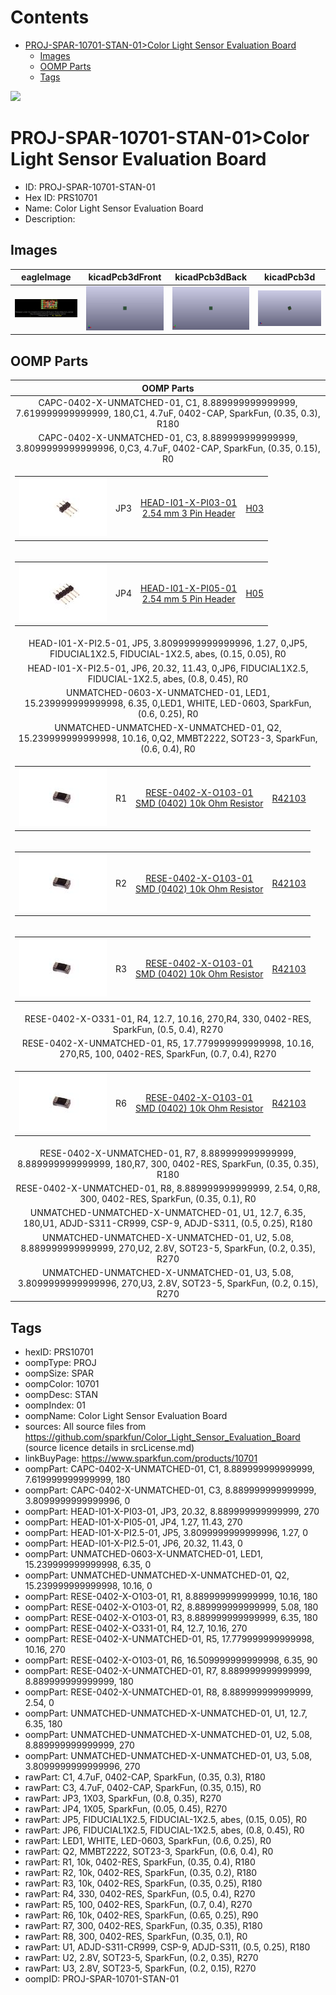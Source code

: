 



Contents
========

* [PROJ-SPAR-10701-STAN-01>Color Light Sensor Evaluation Board](#proj-spar-10701-stan-01color-light-sensor-evaluation-board)
	* [Images](#images)
	* [OOMP Parts](#oomp-parts)
	* [Tags](#tags)
  
![][im]
# PROJ-SPAR-10701-STAN-01>Color Light Sensor Evaluation Board

- ID: PROJ-SPAR-10701-STAN-01
- Hex ID: PRS10701
- Name: Color Light Sensor Evaluation Board
- Description: 

## Images
  
  

|eagleImage|kicadPcb3dFront|kicadPcb3dBack|kicadPcb3d|
| :---: | :---: | :---: | :---: |
|[![eagleImage](eagleImage_140.png)](eagleImage_600.png)|[![kicadPcb3dFront](kicadPcb3dFront_140.png)](kicadPcb3dFront_600.png)|[![kicadPcb3dBack](kicadPcb3dBack_140.png)](kicadPcb3dBack_600.png)|[![kicadPcb3d](kicadPcb3d_140.png)](kicadPcb3d_600.png)|

## OOMP Parts
  

|OOMP Parts|
| :---: |
|CAPC-0402-X-UNMATCHED-01, C1, 8.889999999999999, 7.619999999999999, 180,C1, 4.7uF, 0402-CAP, SparkFun, (0.35, 0.3), R180|
|CAPC-0402-X-UNMATCHED-01, C3, 8.889999999999999, 3.8099999999999996, 0,C3, 4.7uF, 0402-CAP, SparkFun, (0.35, 0.15), R0|
|<table><tr><td>![HEAD-I01-X-PI03-01](https://raw.githubusercontent.com/oomlout/oomlout_OOMP_parts/main/HEAD-I01-X-PI03-01/image_140.jpg)</td><td> JP3</td><td>[HEAD-I01-X-PI03-01<br>2.54 mm 3 Pin Header](https://github.com/oomlout/oomlout_OOMP_parts/tree/main/HEAD-I01-X-PI03-01/)</td><td>[H03](https://github.com/oomlout/oomlout_OOMP_parts/tree/main/HEAD-I01-X-PI03-01/)</td></tr></table>|
|<table><tr><td>![HEAD-I01-X-PI05-01](https://raw.githubusercontent.com/oomlout/oomlout_OOMP_parts/main/HEAD-I01-X-PI05-01/image_140.jpg)</td><td> JP4</td><td>[HEAD-I01-X-PI05-01<br>2.54 mm 5 Pin Header](https://github.com/oomlout/oomlout_OOMP_parts/tree/main/HEAD-I01-X-PI05-01/)</td><td>[H05](https://github.com/oomlout/oomlout_OOMP_parts/tree/main/HEAD-I01-X-PI05-01/)</td></tr></table>|
|HEAD-I01-X-PI2.5-01, JP5, 3.8099999999999996, 1.27, 0,JP5, FIDUCIAL1X2.5, FIDUCIAL-1X2.5, abes, (0.15, 0.05), R0|
|HEAD-I01-X-PI2.5-01, JP6, 20.32, 11.43, 0,JP6, FIDUCIAL1X2.5, FIDUCIAL-1X2.5, abes, (0.8, 0.45), R0|
|UNMATCHED-0603-X-UNMATCHED-01, LED1, 15.239999999999998, 6.35, 0,LED1, WHITE, LED-0603, SparkFun, (0.6, 0.25), R0|
|UNMATCHED-UNMATCHED-X-UNMATCHED-01, Q2, 15.239999999999998, 10.16, 0,Q2, MMBT2222, SOT23-3, SparkFun, (0.6, 0.4), R0|
|<table><tr><td>![RESE-0402-X-O103-01](https://raw.githubusercontent.com/oomlout/oomlout_OOMP_parts/main/RESE-0402-X-O103-01/image_140.jpg)</td><td> R1</td><td>[RESE-0402-X-O103-01<br>SMD (0402) 10k Ohm Resistor](https://github.com/oomlout/oomlout_OOMP_parts/tree/main/RESE-0402-X-O103-01/)</td><td>[R42103](https://github.com/oomlout/oomlout_OOMP_parts/tree/main/RESE-0402-X-O103-01/)</td></tr></table>|
|<table><tr><td>![RESE-0402-X-O103-01](https://raw.githubusercontent.com/oomlout/oomlout_OOMP_parts/main/RESE-0402-X-O103-01/image_140.jpg)</td><td> R2</td><td>[RESE-0402-X-O103-01<br>SMD (0402) 10k Ohm Resistor](https://github.com/oomlout/oomlout_OOMP_parts/tree/main/RESE-0402-X-O103-01/)</td><td>[R42103](https://github.com/oomlout/oomlout_OOMP_parts/tree/main/RESE-0402-X-O103-01/)</td></tr></table>|
|<table><tr><td>![RESE-0402-X-O103-01](https://raw.githubusercontent.com/oomlout/oomlout_OOMP_parts/main/RESE-0402-X-O103-01/image_140.jpg)</td><td> R3</td><td>[RESE-0402-X-O103-01<br>SMD (0402) 10k Ohm Resistor](https://github.com/oomlout/oomlout_OOMP_parts/tree/main/RESE-0402-X-O103-01/)</td><td>[R42103](https://github.com/oomlout/oomlout_OOMP_parts/tree/main/RESE-0402-X-O103-01/)</td></tr></table>|
|RESE-0402-X-O331-01, R4, 12.7, 10.16, 270,R4, 330, 0402-RES, SparkFun, (0.5, 0.4), R270|
|RESE-0402-X-UNMATCHED-01, R5, 17.779999999999998, 10.16, 270,R5, 100, 0402-RES, SparkFun, (0.7, 0.4), R270|
|<table><tr><td>![RESE-0402-X-O103-01](https://raw.githubusercontent.com/oomlout/oomlout_OOMP_parts/main/RESE-0402-X-O103-01/image_140.jpg)</td><td> R6</td><td>[RESE-0402-X-O103-01<br>SMD (0402) 10k Ohm Resistor](https://github.com/oomlout/oomlout_OOMP_parts/tree/main/RESE-0402-X-O103-01/)</td><td>[R42103](https://github.com/oomlout/oomlout_OOMP_parts/tree/main/RESE-0402-X-O103-01/)</td></tr></table>|
|RESE-0402-X-UNMATCHED-01, R7, 8.889999999999999, 8.889999999999999, 180,R7, 300, 0402-RES, SparkFun, (0.35, 0.35), R180|
|RESE-0402-X-UNMATCHED-01, R8, 8.889999999999999, 2.54, 0,R8, 300, 0402-RES, SparkFun, (0.35, 0.1), R0|
|UNMATCHED-UNMATCHED-X-UNMATCHED-01, U1, 12.7, 6.35, 180,U1, ADJD-S311-CR999, CSP-9, ADJD-S311, (0.5, 0.25), R180|
|UNMATCHED-UNMATCHED-X-UNMATCHED-01, U2, 5.08, 8.889999999999999, 270,U2, 2.8V, SOT23-5, SparkFun, (0.2, 0.35), R270|
|UNMATCHED-UNMATCHED-X-UNMATCHED-01, U3, 5.08, 3.8099999999999996, 270,U3, 2.8V, SOT23-5, SparkFun, (0.2, 0.15), R270|

## Tags

- hexID: PRS10701
- oompType: PROJ
- oompSize: SPAR
- oompColor: 10701
- oompDesc: STAN
- oompIndex: 01
- oompName: Color Light Sensor Evaluation Board
- sources: All source files from https://github.com/sparkfun/Color_Light_Sensor_Evaluation_Board (source licence details in srcLicense.md)
- linkBuyPage: https://www.sparkfun.com/products/10701
- oompPart: CAPC-0402-X-UNMATCHED-01, C1, 8.889999999999999, 7.619999999999999, 180
- oompPart: CAPC-0402-X-UNMATCHED-01, C3, 8.889999999999999, 3.8099999999999996, 0
- oompPart: HEAD-I01-X-PI03-01, JP3, 20.32, 8.889999999999999, 270
- oompPart: HEAD-I01-X-PI05-01, JP4, 1.27, 11.43, 270
- oompPart: HEAD-I01-X-PI2.5-01, JP5, 3.8099999999999996, 1.27, 0
- oompPart: HEAD-I01-X-PI2.5-01, JP6, 20.32, 11.43, 0
- oompPart: UNMATCHED-0603-X-UNMATCHED-01, LED1, 15.239999999999998, 6.35, 0
- oompPart: UNMATCHED-UNMATCHED-X-UNMATCHED-01, Q2, 15.239999999999998, 10.16, 0
- oompPart: RESE-0402-X-O103-01, R1, 8.889999999999999, 10.16, 180
- oompPart: RESE-0402-X-O103-01, R2, 8.889999999999999, 5.08, 180
- oompPart: RESE-0402-X-O103-01, R3, 8.889999999999999, 6.35, 180
- oompPart: RESE-0402-X-O331-01, R4, 12.7, 10.16, 270
- oompPart: RESE-0402-X-UNMATCHED-01, R5, 17.779999999999998, 10.16, 270
- oompPart: RESE-0402-X-O103-01, R6, 16.509999999999998, 6.35, 90
- oompPart: RESE-0402-X-UNMATCHED-01, R7, 8.889999999999999, 8.889999999999999, 180
- oompPart: RESE-0402-X-UNMATCHED-01, R8, 8.889999999999999, 2.54, 0
- oompPart: UNMATCHED-UNMATCHED-X-UNMATCHED-01, U1, 12.7, 6.35, 180
- oompPart: UNMATCHED-UNMATCHED-X-UNMATCHED-01, U2, 5.08, 8.889999999999999, 270
- oompPart: UNMATCHED-UNMATCHED-X-UNMATCHED-01, U3, 5.08, 3.8099999999999996, 270
- rawPart: C1, 4.7uF, 0402-CAP, SparkFun, (0.35, 0.3), R180
- rawPart: C3, 4.7uF, 0402-CAP, SparkFun, (0.35, 0.15), R0
- rawPart: JP3, 1X03, SparkFun, (0.8, 0.35), R270
- rawPart: JP4, 1X05, SparkFun, (0.05, 0.45), R270
- rawPart: JP5, FIDUCIAL1X2.5, FIDUCIAL-1X2.5, abes, (0.15, 0.05), R0
- rawPart: JP6, FIDUCIAL1X2.5, FIDUCIAL-1X2.5, abes, (0.8, 0.45), R0
- rawPart: LED1, WHITE, LED-0603, SparkFun, (0.6, 0.25), R0
- rawPart: Q2, MMBT2222, SOT23-3, SparkFun, (0.6, 0.4), R0
- rawPart: R1, 10k, 0402-RES, SparkFun, (0.35, 0.4), R180
- rawPart: R2, 10k, 0402-RES, SparkFun, (0.35, 0.2), R180
- rawPart: R3, 10k, 0402-RES, SparkFun, (0.35, 0.25), R180
- rawPart: R4, 330, 0402-RES, SparkFun, (0.5, 0.4), R270
- rawPart: R5, 100, 0402-RES, SparkFun, (0.7, 0.4), R270
- rawPart: R6, 10k, 0402-RES, SparkFun, (0.65, 0.25), R90
- rawPart: R7, 300, 0402-RES, SparkFun, (0.35, 0.35), R180
- rawPart: R8, 300, 0402-RES, SparkFun, (0.35, 0.1), R0
- rawPart: U1, ADJD-S311-CR999, CSP-9, ADJD-S311, (0.5, 0.25), R180
- rawPart: U2, 2.8V, SOT23-5, SparkFun, (0.2, 0.35), R270
- rawPart: U3, 2.8V, SOT23-5, SparkFun, (0.2, 0.15), R270
- oompID: PROJ-SPAR-10701-STAN-01



[im]: kicadPcb3d_450.png
